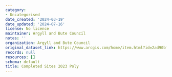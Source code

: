 ```yaml
---
category:
- Uncategorised
date_created: '2024-03-19'
date_updated: '2024-07-16'
license: No licence
maintainer: Argyll and Bute Council
notes: ''
organization: Argyll and Bute Council
original_dataset_link: https://www.arcgis.com/home/item.html?id=2ad90bf9b6de4e1587ac04b500413687
records: null
resources: []
schema: default
title: Completed Sites 2023 Poly
---
```

